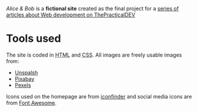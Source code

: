 _Alice & Bob_ is a __fictional site__ created as the final project for a [series of articles about Web development on ThePracticalDEV](https://dev.to/ziizium/frontend-development-zero-to-hero-j0j)

# Tools used
The site is coded in <abbr title="Hypertext Markup Language">HTML</abbr> and <abbr title="Cascading Style Sheets">CSS</abbr>. All images are freely usable images from:
* [Unspalsh](https://unsplash.com/)
* [Pixabay](https://pixabay.com/)
* [Pexels](https://www.pexels.com/)

Icons used on the homepage are from [iconfinder](https://www.iconfinder.com/) and social media icons are from [Font Awesome](https://fontawesome.com/).
